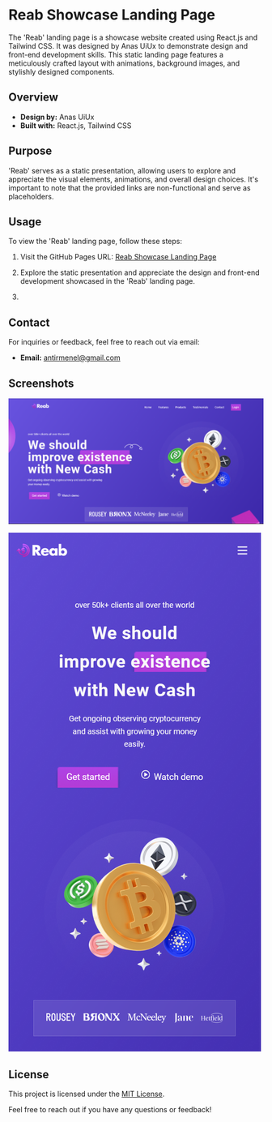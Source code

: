 # Reab Showcase Landing Page

The 'Reab' landing page is a showcase website created using React.js and Tailwind CSS. It was designed by Anas UiUx to demonstrate design and front-end development skills. This static landing page features a meticulously crafted layout with animations, background images, and stylishly designed components.

## Overview

- **Design by:** Anas UiUx
- **Built with:** React.js, Tailwind CSS

## Purpose

'Reab' serves as a static presentation, allowing users to explore and appreciate the visual elements, animations, and overall design choices. It's important to note that the provided links are non-functional and serve as placeholders.

## Usage

To view the 'Reab' landing page, follow these steps:

1. Visit the GitHub Pages URL: [Reab Showcase Landing Page](https://antirmenel.github.io/reab/)
   

2. Explore the static presentation and appreciate the design and front-end development showcased in the 'Reab' landing page.
3. 
## Contact

For inquiries or feedback, feel free to reach out via email:

- **Email:** antirmenel@gmail.com

## Screenshots

![Screenshot 1](/screenshots/screenshot1.png)


![Screenshot 2](/screenshots/screenshot2.png)

## License

This project is licensed under the [MIT License](LICENSE).

Feel free to reach out if you have any questions or feedback!

